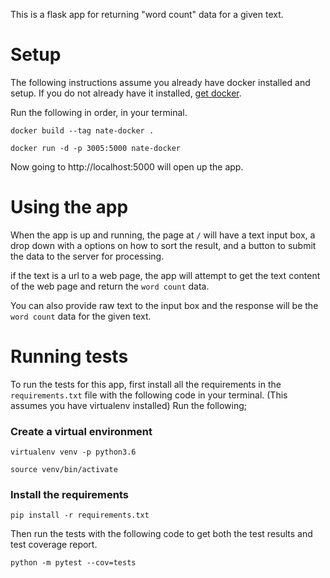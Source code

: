 This is a flask app for returning "word count" data for a given text.

# Setup

The following instructions assume you already have docker installed and setup.
If you do not already have it installed, [get docker](https://docs.docker.com/get-docker/).

Run the following in order, in your terminal.

`docker build --tag nate-docker .`

`docker run -d -p 3005:5000 nate-docker`

Now going to http://localhost:5000 will open up the app.

# Using the app

When the app is up and running, the page at `/` will have a text input box, a drop down 
with a options on how to sort the result, and a button to submit the data to the server 
for processing.

if the text is a url to a web page, the app will attempt to get the text content of the 
web page and return the `word count` data.

You can also provide raw text to the input box and the response will be the `word count` 
data for the given text.

# Running tests

To run the tests for this app, first install all the requirements in the `requirements.txt` 
file with the following code in your terminal. (This assumes you have virtualenv installed) Run the following;

### Create a virtual environment

`virtualenv venv -p python3.6`

`source venv/bin/activate`

### Install the requirements

`pip install -r requirements.txt`

Then run the tests with the following code to get both the test results and 
test coverage report.

`python -m pytest --cov=tests`